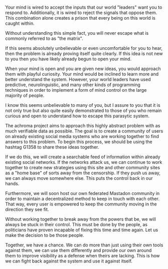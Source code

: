 Your mind is wired to accept the inputs that our world "leaders" want you to respond to. Additionally, it is wired to reject the signals that oppose them. This combination alone creates a prison that every being on this world is caught within.

Without understanding this simple fact, you will never escape what is commonly referred to as "the matrix".

If this seems absolutely unbelievable or even uncomfortable for you to hear, then the problem is already proving itself quite clearly. If this idea is not new to you then you have likely already begun to open your mind.

When your mind is open and you are given new ideas, you would approach them with playful curiosity. Your mind would be inclined to learn more and better understand the system. However, your world leaders have used predictive, neurolinguistic, and many other kinds of programming techniques in order to implement a form of mind control on the large majority of people.

I know this seems unbelievable to many of you, but I assure to you that it is not only true but also quite easily demonstrated to those of you who remain curious and open to understand how to escape this parasytic system.

The achroma project aims to approach this highly abstract problem with as much verifiable data as possible. The goal is to create a community of users on already existing social media systems who are working together to find answers to this problem. To begin this process, we should be using the hashtag G1358 to share these ideas together.

If we do this, we will create a searchable feed of information within already existing social networks. If the networks attack us, we can continue to work together to create new strategies using this site and other community sites as a "home base" of sorts away from the censorship. If they push us away, we can always move somewhere else. This puts the control back in our hands.

Furthermore, we will soon host our own federated Mastadon community in order to maintain a decentralized method to keep in touch with each other. That way, every user is empowered to keep the community moving in the direction they see fit.

Without working together to break away from the powers that be, we will always be stuck in their control. This must be done by the people, as politicians have proven incapable of fixing this time and time again. Let us make the decision to be those people.

Together, we have a chance. We can do more than just using their own tools against them, we can use them differently and provide our own around them to improve visibility as a defense when theirs are lacking. This is how we can fight back against the system and use it against itself.
